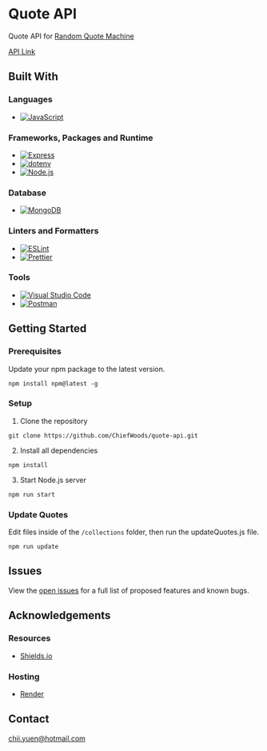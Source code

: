 # Quote API

Quote API for [Random Quote Machine](https://github.com/ChiefWoods/random-quote-machine)

[API Link](https://quote-api-u0ka.onrender.com)

## Built With

### Languages

- [![JavaScript](https://img.shields.io/badge/Javascript-383936?style=for-the-badge&logo=javascript)](https://js.org/index.html)

### Frameworks, Packages and Runtime

- [![Express](https://img.shields.io/badge/Express-black?style=for-the-badge&logo=express)](https://expressjs.com/)
- [![dotenv](https://img.shields.io/badge/.Env-black?style=for-the-badge&logo=dotenv)](https://www.dotenv.org/)
- [![Node.js](https://img.shields.io/badge/Node.js-233056?style=for-the-badge&logo=nodedotjs)](https://nodejs.org/en)

### Database

- [![MongoDB](https://img.shields.io/badge/MongoDB-001e2b?style=for-the-badge&logo=mongodb)](https://www.mongodb.com/)

### Linters and Formatters

- [![ESLint](https://img.shields.io/badge/eslint-4b32c3?style=for-the-badge&logo=eslint)](https://eslint.org/)
- [![Prettier](https://img.shields.io/badge/prettier-1a2b34?style=for-the-badge&logo=prettier)](https://prettier.io/)

### Tools

- [![Visual Studio Code](https://img.shields.io/badge/Visual%20Studio%20Code-2c2c32?style=for-the-badge&logo=visual-studio-code&logoColor=007ACC)](https://code.visualstudio.com/)
- [![Postman](https://img.shields.io/badge/Postman-fff?style=for-the-badge&logo=postman)](https://www.postman.com/)

## Getting Started

### Prerequisites

Update your npm package to the latest version.

```
npm install npm@latest -g
```

### Setup

1. Clone the repository

```
git clone https://github.com/ChiefWoods/quote-api.git
```

2. Install all dependencies

```
npm install
```

3. Start Node.js server

```
npm run start
```

### Update Quotes

Edit files inside of the `/collections` folder, then run the updateQuotes.js file.

```
npm run update
```

## Issues

View the [open issues](https://github.com/ChiefWoods/random-quote-machine/issues) for a full list of proposed features and known bugs.

## Acknowledgements

### Resources

- [Shields.io](https://shields.io/)

### Hosting

- [Render](https://render.com/)

## Contact

[chii.yuen@hotmail.com](mailto:chii.yuen@hotmail.com)
